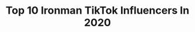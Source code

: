 ---
title: Top 10 Ironman TikTok Influencers In 2020
description: >-
  Find top ironman TikTok influencers in 2020. Most popular hashtags: #ironman #marvel #fyp #tonystark.
platform: TikTok
hits: 661
text_top: Discover the most popular TikTok accounts on inBeat.
text_bottom: inBeat aggregates 661 TikTok influencers like this for you to contact.
profiles:
  - username: "kellerthinks"
    fullname: >-
      justin
    bio: >-
      3x Ironman finisher | Single dad | running, triathlon & mindset tips
    location: "United States"
    followers: 6936
    engagement: 978
    commentsToLikes: 0.125108
    id: ckdhz7tr053k10j23458i7mqs
    verified: false
    hashtags: "#tiktokrunning, #ultrarunning, #zionnationalpark, #duet"
  - username: "ironman5.0hh"
    fullname: >-
      😎LeeParnell😎
    bio: >-
      Insta ironman5.0hh Sc stangfreak03 Cash App $LeeParnell
    location: "United States"
    followers: 151300
    engagement: 1707
    commentsToLikes: 0.027884
    id: ck999tddge8xp0j78qut0zgiu
    verified: false
    hashtags: "#fyp, #stitch, #timewarpscan, #duet"
  - username: "mj_gasik"
    fullname: >-
      MJ Gasik
    bio: >-
      Master Triathlon Coach🏊🚴🏃 USAT & Ironman U Certified🎖 #beabetterathlete
    location: "United States"
    followers: 2960
    engagement: 351
    commentsToLikes: 0.080942
    id: ckdhp4rfh175x0j23amwqf3xi
    verified: false
    hashtags: "#fyp, #ironmantri, #triathlon, #beabetterathlete"
  - username: "dailyfitwithnishant"
    fullname: >-
      Nishant Bhardwaj
    bio: >-
      Running & Ironman Coach🥇🏃🚴‍♂️🏊🇮🇳 Follow 4 Science based Fitness
    location: "India"
    followers: 51200
    engagement: 950
    commentsToLikes: 0.004377
    id: ckbwdg2f117ds0j23kmzwk7g3
    verified: false
    hashtags: "#haintaiyaarhum, #edutok, #fitness, #fitnessfreak"
  - username: "stark_entertainment"
    fullname: >-
      Stark-Entertainment
    bio: >-
      💯 www.stark-entertainment.com 💯 insta: @ironmanlive 💯 FB: @Avengersironlive
    location: "Germany"
    followers: 26500
    engagement: 691
    commentsToLikes: 0.015132
    id: ckcj5xwud5yqm0j23mn07l1w9
    verified: false
    hashtags: "#follow, #dream, #comics, #con"
  - username: "jarjar.bonk"
    fullname: >-
      amaya
    bio: >-
      19 • she/her i hype up fictional women and simp for fictional men, what about it
    location: "United States"
    followers: 12300
    engagement: 2506
    commentsToLikes: 0.089251
    id: ckadaodypj86p0i78oy0r3v1z
    verified: false
    hashtags: "#captainamerica, #lightsaber, #sith, #biden2020"
  - username: "_que.sarah.sarah_"
    fullname: >-
      Sarah
    bio: >-
      27 🇬🇧 ☼ ♑️ ☾ ♎️ ➶ ♊️ Support the Black Lives Matter movement useful link below
    location: "United Kingdom"
    followers: 20500
    engagement: 1981
    commentsToLikes: 0.062742
    id: ck8hp30znxruo0j78epz6vgpp
    verified: false
    hashtags: "#reginamills, #swanqueen, #halloween, #endgame"
  - username: "hannah.x8"
    fullname: >-
      Hannah 🖤
    bio: >-
      20 🇬🇧 POVs and HP 🖤 I will deny this page exists Duets 16+ / 18+ Discord ⬇️
    location: "United Kingdom"
    followers: 20900
    engagement: 2119
    commentsToLikes: 0.054088
    id: ckbfevl7395w70j2387unqd3z
    verified: false
    hashtags: "#morganstark, #tonystark, #mylevismyvibe, #hogwarts"
  - username: "omgstarks"
    fullname: >-
      adele
    bio: >-
      welcome to rdj tiktok 21
    location: "United States"
    followers: 39900
    engagement: 2525
    commentsToLikes: 0.040958
    id: ckcem0nknw4az0j235j7eytim
    verified: false
    hashtags: "#robertdowneyjr, #edit, #cevans, #chrisevans"
  - username: "aven6ers"
    fullname: >-
      Erin 💠
    bio: >-
      I like Marvel 😄👍🏻 17 Follow my YouTube! @Aven6ers Videos
    location: "Canada"
    followers: 37900
    engagement: 2407
    commentsToLikes: 0.041399
    id: ck9k4ythpuolv0j78o85kmdee
    verified: false
    hashtags: "#mcu, #endgame, #thor, #greenscreenvideo"
---